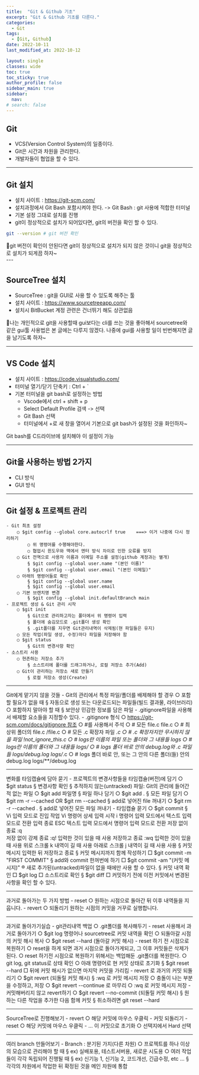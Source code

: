 ```yaml
---
title:  "Git & Github 기초"
excerpt: "Git & Github 기초를 다룬다."
categories:
  - Git
tags:
  - [Git, Github]
date: 2022-10-11
last_modified_at: 2022-10-12

layout: single
classes: wide
toc: true
toc_sticky: true
author_profile: false
sidebar_main: true
sidebar:
  nav:
# search: false
---
```


## Git
- VCS(Version Control System)의 일종이다.
- Git은 시간과 차원을 관리한다.
- 개발자들이 협업을 할 수 있다.

---

## Git 설치
- 설치 사이트 : https://git-scm.com/
- 설치과정에서 Git Bash 포함시켜야 한다. -> Git Bash : git 사용에 적합한 터미널
- 기본 설정 그대로 설치를 진행
- git이 정상적으로 설치가 되어있다면, git의 버전을 확인 할 수 있다.
```bash
git --version # git 버전 확인
```
<div class="notice--warning" markdown="1">
🤖git 버전이 확인이 안된다면 git이 정상적으로 설치가 되지 않은 것이니
git을 정상적으로 설치가 되게끔 하자~
</div>
---

## SourceTree 설치
- SourceTree : git을 GUI로 사용 할 수 있도록 해주는 툴
- 설치 사이트 : https://www.sourcetreeapp.com/
- 설치시 BitBucket 계정 관련은 건너뛰기 해도 상관없음

<div class="notice--info" markdown="1">
🤖나는 개인적으로 git을 사용할때 gui보다는 cli를 쓰는 것을 좋아해서 sourcetree와 같은 gui툴 사용법은 본 글에는 다루지 않겠다.
나중에 gui를 사용할 일이 빈번해지면 글을 남기도록 하자~
</div>

---

## VS Code 설치
- 설치 사이트 : https://code.visualstudio.com/
- 터미널 열기/닫기 단축키 : Ctrl + `
- 기본 터미널을 git bash로 설정하는 방법
    - Vscode에서 ctrl + shift + p
    - Select Default Profile 검색 -> 선택
    - Git Bash 선택
    - 터미널에서 +로 새 창을 열어서 기본으로 git bash가 설정된 것을 화인하자~
   
Git bash를 C드라이브에 설치해야 이 설정이 가능

---

## Git을 사용하는 방법 2가지
- CLI 방식
- GUI 방식

---

## Git 설정 & 프로젝트 관리
	- Git 최초 설정
		○ $git config --global core.autocrlf true    ===> 이거 나중에 다시 정리하기
			○ 위 명령어를 수행해야한다.
			○ 협업시 윈도우와 맥에서 엔터 방식 차이로 인한 오류를 방지
		○ Git 전역으로 사용자 이름과 이메일 주소를 설정(github 계정과는 별개)
			§ $git config --global user.name "(본인 이름)"
			§ $git config --global user.email "(본인 이메일)"
		○ 아래의 명령어들로 확인
			§ $git config --global user.name
			§ $git config --global user.email
		○ 기본 브랜치명 변경
			§ $git config --global init.defaultBranch main
	- 프로젝트 생성 & Git 관리 시작
		○ $git init
			§ Git으로 관리하고자는 폴더에서 위 명령어 입력
			§ 폴더에 숨김모드로 .git폴더 생성 확인
			§ .git폴더를 지우면 Git관리내역이 삭제됨(현 파일들은 유지)
		○ 모든 작업(파일 생성, 수정)마다 파일을 저장해야 함
		○ $git status
			§ Git의 변경사항 확인
	- 소스트리 사용
		○ 현존하는 저장소 추가
			§ 소스트리에 폴더를 드래그하거나, 로컬 저장소 추가(Add)
		○ Git이 관리하는 저장소 새로 만들기
			§ 로컬 저장소 생성(Create)

---

Git에게 맡기지 않을 것들
	- Git의 관리에서 특정 파일/폴더를 배제해야 할 경우
		○ 포함할 필요가 없을 때
			§ 자동으로 생성 또는 다운로드되는 파일들(빌드 결과물, 라이브러리)
		○ 포함하지 말아야 할 때
			§ 보안상 민감한 정보를 담은 파일
	- .gitignore파일을 사용해서 배제할 요소들을 지정할수 있다.
	- .gitignore 형식
		○ https://git-scm.com/docs/gitignore 참조
		○ #를 사용해서 주석 
		○ # 모든 file.c 
		file.c 
		○ # 최상위 폴더의 file.c 
		/file.c 
		○ # 모든 .c 확장자 파일 
		*.c 
		○ # .c 확장자지만 무시하지 않을 파일 
		!not_ignore_this.c 
		○ # logs란 이름의 파일 또는 폴더와 그 내용들 
		logs 
		○ # logs란 이름의 폴더와 그 내용들 
		logs/ 
		○ # logs 폴더 바로 안의 debug.log와 .c 파일들 
		logs/debug.log 
		logs/*.c 
		○ # logs 폴더 바로 안, 또는 그 안의 다른 폴더(들) 안의 debug.log 
		logs/**/debug.log
		
---

변화를 타임캡슐에 담아 묻기
	- 프로젝트의 변경사항들을 타임캡슐(버전)에 담기
		○ $git status
			§ 변경사항 확인
			§ 추적하지 않는(untracked) 파일: Git의 관리에 들어간 적 없는 파일
		○ $git add 파일명
			§ 파일 하나 담기
		○ $git add .
			§ 모든 파일 담기
		○ $git rm -r --cached <file> OR $git rm --cached <file>
			§ add로 넣어진 file 꺼내기
		○ $git rm -r --cached .
			§ add로 넣어진 모든 파일 꺼내기
	- 타임캡슐 묻기
		○ $git commit
			§ Vi 입력 모드로 진입
				작업	Vi 명령어	상세
				입력 시작	i	명령어 입력 모드에서 텍스트 입력 모드로 전환
				입력 종료	ESC	텍스트 입력 모드에서 명령어 입력 모드로 전환
				저장 없이 종료	:q	
				저장 없이 강제 종료	:q!	입력한 것이 있을 때 사용
				저장하고 종료	:wq	입력한 것이 있을때 사용
				위로 스크롤	k	내역이 길 때 사용
				아래로 스크롤	j	내역이 길 때 사용 사용
			§ 커밋 메시지 입력한 뒤 저장하고 종료
			§ 커밋 메시지까지 함께 작성하기
				□ $git commit -m "FIRST COMMIT"
			§ add와 commit 한꺼번에 하기
				□ $git commit -am "(커밋 메시지)"
					® 새로 추가된(untracked)파일이 없을 때에만 사용 할 수 있다.
			§ 커밋 내역 확인
				□ $git log
				□ 소스트리로 확인
			§ $git diff
				□ 커밋하기 전에 이전 커밋에서 변경된 사항을 확인 할 수 있다.

---

과거로 돌아가는 두 가지 방법
	- reset
		○ 원하는 시점으로 돌아간 뒤 이후 내역들을 지웁니다.
	- revert
		○ 되돌리기 원하는 시점의 커밋을 거꾸로 실행합니다.

---

과거로 돌아가기실습
	- git관리내역 백업
		○ .git폴더를 복사해두기
	- reset 사용해서 과거로 돌아가기
		○ $git log 명령어나 sourcetree로 커밋 내역을 확인
		○ 되돌아갈 시점의 커밋 해시 복사
		○ $git reset --hard (돌아갈 커밋 해시)
	- reset 하기 전 시점으로 복원하기
		○ reset을 하게 되면 과거 시점으로 돌아가게되고, 그 이후 커밋들은 삭제가 된다.
		○ reset 하기전 시점으로 복원하기 위해서는 백업해둔 .git폴더를 복원한다.
		○ git log, git status로 상태 확인
		○ 아래 명령어로 현 커밋 상태로 초기화
			§ $git reset --hard
				□ 뒤에 커밋 해시가 없으면 마지막 커밋을 가리킴
	- revert 로 과거의 커밋 되돌리기
		○ $git revert (되돌릴 커밋 해시)
			§ :wq 로 커밋 메시지 저장
		○ 충돌이 나는 부분을 수정하고, 저장
		○ $git revert --continue 로 마무리
		○ :wq 로 커밋 메시지 저장
	- 커밋해버리지 않고 revert하기
		○ $git revert --no-commit (되돌릴 커밋 해시)
			§ 원하는 다른 작업을 추가한 다음 함께 커밋
			§ 취소하려면 git reset --hard

---

SourceTree로 진행해보기
	- revert
		○ 해당 커밋에 마우스 우클릭 - 커밋 되돌리기
	- reset
		○ 해당 커밋에 마우스 우클릭 - … 이 커밋으로 초기화
		○ 선택지에서 Hard 선택

---

여러 branch 만들어보기
	- Branch : 분기된 가지(다른 차원)
		○ 프로젝트를 하나 이상의 모습으로 관리해야 할 때
			§ ex) 실배포용, 테스트서버용, 새로운 시도용
		○ 여러 작업들이 각각 독립되어 진행될 때
			§ ex) 신기능 1, 신기능 2, 코드개선, 긴급수정, etc …
			§ 각각의 차원에서 작업한 뒤 확정된 것을 메인 차원에 통합
	
	
	

		
		
		
			
			
		

	
	
	
	
	
	
